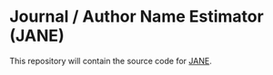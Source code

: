 Journal / Author Name Estimator (JANE)
======================================

This repository will contain the source code for [JANE](http://jane.biosemantics.org/).